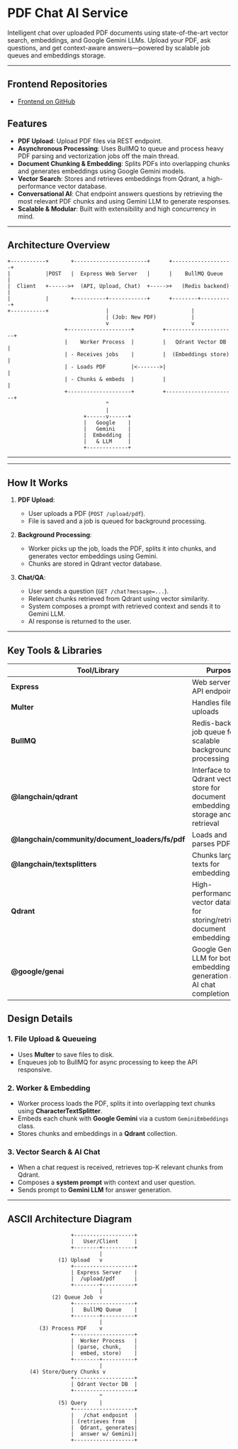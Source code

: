 # PDF Chat AI Service

Intelligent chat over uploaded PDF documents using state-of-the-art vector search, embeddings, and Google Gemini LLMs. Upload your PDF, ask questions, and get context-aware answers—powered by scalable job queues and embeddings storage.

---

## Frontend Repositories

- [Frontend on GitHub]([https://github.com/rafayy2codes/Pdfchatbackend])


## Features

- **PDF Upload**: Upload PDF files via REST endpoint.
- **Asynchronous Processing**: Uses BullMQ to queue and process heavy PDF parsing and vectorization jobs off the main thread.
- **Document Chunking & Embedding**: Splits PDFs into overlapping chunks and generates embeddings using Google Gemini models.
- **Vector Search**: Stores and retrieves embeddings from Qdrant, a high-performance vector database.
- **Conversational AI**: Chat endpoint answers questions by retrieving the most relevant PDF chunks and using Gemini LLM to generate responses.
- **Scalable & Modular**: Built with extensibility and high concurrency in mind.

---

## Architecture Overview

```
+-----------+       +-----------------------+      +-------------------+
|           |POST   |  Express Web Server   |      |    BullMQ Queue   |
|  Client   +------>+  (API, Upload, Chat)  +----->+   (Redis backend) |
|           |       +----------+------------+      +--------+----------+
+-----------+                  |                          |
                               | (Job: New PDF)           |
                               v                          v
                  +--------------------+         +----------------------+
                  |    Worker Process  |         |   Qdrant Vector DB   |
                  | - Receives jobs    |         |  (Embeddings store)  |
                  | - Loads PDF        |<------->|                      |
                  | - Chunks & embeds  |         |                      |
                  +--------------------+         +----------------------+
                               ^
                               |
                        +------v------+
                        |   Google    |
                        |   Gemini    |
                        |  Embedding  |
                        |   & LLM     |
                        +-------------+
```

---



---

## How It Works

1. **PDF Upload**:  
   - User uploads a PDF (`POST /upload/pdf`).
   - File is saved and a job is queued for background processing.

2. **Background Processing**:  
   - Worker picks up the job, loads the PDF, splits it into chunks, and generates vector embeddings using Gemini.
   - Chunks are stored in Qdrant vector database.

3. **Chat/QA**:  
   - User sends a question (`GET /chat?message=...`).
   - Relevant chunks retrieved from Qdrant using vector similarity.
   - System composes a prompt with retrieved context and sends it to Gemini LLM.
   - AI response is returned to the user.

---

## Key Tools & Libraries

| Tool/Library          | Purpose                                                                                      |
|-----------------------|----------------------------------------------------------------------------------------------|
| **Express**           | Web server for API endpoints                                                                 |
| **Multer**            | Handles file uploads                                                                         |
| **BullMQ**            | Redis-backed job queue for scalable background processing                                    |
| **@langchain/qdrant** | Interface to Qdrant vector store for document embedding storage and retrieval                |
| **@langchain/community/document_loaders/fs/pdf** | Loads and parses PDF files                                       |
| **@langchain/textsplitters** | Chunks large texts for embedding                                                     |
| **Qdrant**            | High-performance vector database for storing/retrieving document embeddings                   |
| **@google/genai**     | Google Gemini LLM for both embedding generation and AI chat completion                       |


## Design Details

### 1. File Upload & Queueing

- Uses **Multer** to save files to disk.
- Enqueues job to BullMQ for async processing to keep the API responsive.

### 2. Worker & Embedding

- Worker process loads the PDF, splits it into overlapping text chunks using **CharacterTextSplitter**.
- Embeds each chunk with **Google Gemini** via a custom `GeminiEmbeddings` class.
- Stores chunks and embeddings in a **Qdrant** collection.

### 3. Vector Search & AI Chat

- When a chat request is received, retrieves top-K relevant chunks from Qdrant.
- Composes a **system prompt** with context and user question.
- Sends prompt to **Gemini LLM** for answer generation.

---

## ASCII Architecture Diagram

```
                    +-------------------+
                    |   User/Client     |
                    +--------+----------+
                             |
                (1) Upload   v
                    +-------------------+
                    | Express Server    |
                    |  /upload/pdf      |
                    +--------+----------+
                             |
              (2) Queue Job  v
                    +-------------------+
                    |   BullMQ Queue    |
                    +--------+----------+
                             |
          (3) Process PDF    v
                    +-------------------+
                    |  Worker Process   |
                    | (parse, chunk,    |
                    |  embed, store)    |
                    +--------+----------+
                             |
       (4) Store/Query Chunks v
                    +-------------------+
                    | Qdrant Vector DB  |
                    +-------------------+
                             ^
                (5) Query    |
                    +-------------------+
                    |   /chat endpoint  |
                    | (retrieves from   |
                    |  Qdrant, generates|
                    |  answer w/ Gemini)|
                    +-------------------+
```
